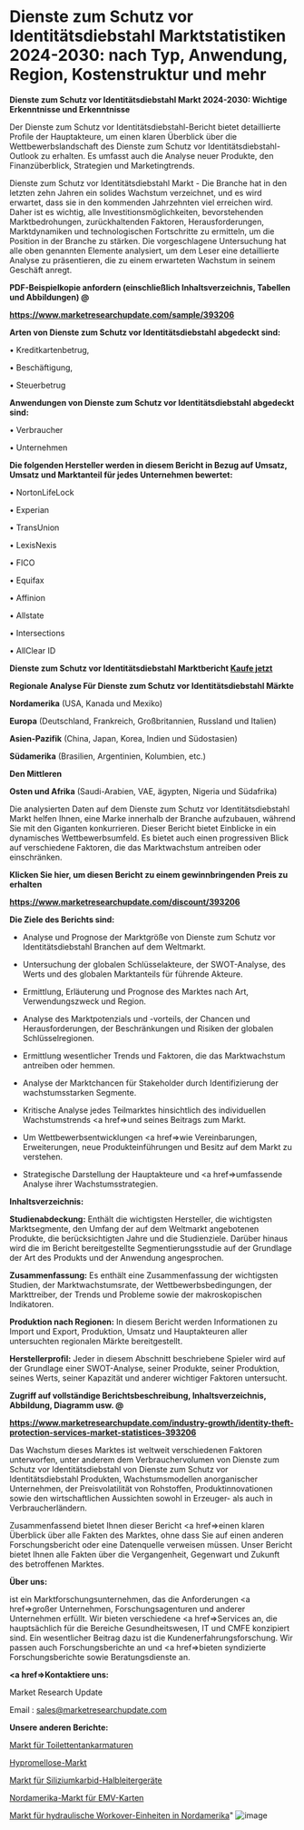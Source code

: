 # Dienste zum Schutz vor Identitätsdiebstahl Marktstatistiken 2024-2030: nach Typ, Anwendung, Region, Kostenstruktur und mehr

<strong>Dienste zum Schutz vor Identitätsdiebstahl Markt 2024-2030: Wichtige Erkenntnisse und Erkenntnisse</strong>

Der Dienste zum Schutz vor Identitätsdiebstahl-Bericht bietet detaillierte Profile der Hauptakteure, um einen klaren Überblick über die Wettbewerbslandschaft des Dienste zum Schutz vor Identitätsdiebstahl-Outlook zu erhalten. Es umfasst auch die Analyse neuer Produkte, den Finanzüberblick, Strategien und Marketingtrends.

Dienste zum Schutz vor Identitätsdiebstahl Markt - Die Branche hat in den letzten zehn Jahren ein solides Wachstum verzeichnet, und es wird erwartet, dass sie in den kommenden Jahrzehnten viel erreichen wird. Daher ist es wichtig, alle Investitionsmöglichkeiten, bevorstehenden Marktbedrohungen, zurückhaltenden Faktoren, Herausforderungen, Marktdynamiken und technologischen Fortschritte zu ermitteln, um die Position in der Branche zu stärken. Die vorgeschlagene Untersuchung hat alle oben genannten Elemente analysiert, um dem Leser eine detaillierte Analyse zu präsentieren, die zu einem erwarteten Wachstum in seinem Geschäft anregt.



<strong><b>PDF-Beispielkopie anfordern (einschließlich Inhaltsverzeichnis, Tabellen und Abbildungen) @ </b></strong>

<strong><a href=https://www.marketresearchupdate.com/sample/393206>

<strong>https://www.marketresearchupdate.com/sample/393206</u></a></strong></strong>



<strong>Arten von Dienste zum Schutz vor Identitätsdiebstahl abgedeckt sind:</strong>

• Kreditkartenbetrug,

• Beschäftigung,

• Steuerbetrug



<strong>Anwendungen von Dienste zum Schutz vor Identitätsdiebstahl abgedeckt sind:</strong>

• Verbraucher

• Unternehmen



<strong>Die folgenden Hersteller werden in diesem Bericht in Bezug auf Umsatz, Umsatz und Marktanteil für jedes Unternehmen bewertet:</strong>

• NortonLifeLock

• Experian

• TransUnion

• LexisNexis

• FICO

• Equifax

• Affinion

• Allstate

• Intersections

• AllClear ID



<strong>Dienste zum Schutz vor Identitätsdiebstahl Marktbericht <a href=https://www.marketresearchupdate.com/buynow/393206>Kaufe jetzt</a></strong>



<strong>Regionale Analyse Für Dienste zum Schutz vor Identitätsdiebstahl Märkte</strong>



<strong>Nordamerika</strong> (USA, Kanada und Mexiko)



<strong>Europa</strong> (Deutschland, Frankreich, Großbritannien, Russland und Italien)



<strong>Asien-Pazifik</strong> (China, Japan, Korea, Indien und Südostasien)



<strong>Südamerika</strong> (Brasilien, Argentinien, Kolumbien, etc.)



<strong>Den Mittleren</strong> 

<strong>Osten und Afrika</strong> (Saudi-Arabien, VAE, ägypten, Nigeria und Südafrika)

Die analysierten Daten auf dem Dienste zum Schutz vor Identitätsdiebstahl Markt helfen Ihnen, eine Marke innerhalb der Branche aufzubauen, während Sie mit den Giganten konkurrieren. Dieser Bericht bietet Einblicke in ein dynamisches Wettbewerbsumfeld. Es bietet auch einen progressiven Blick auf verschiedene Faktoren, die das Marktwachstum antreiben oder einschränken.



<strong>Klicken Sie hier, um diesen Bericht zu einem gewinnbringenden Preis zu erhalten
</strong>

<strong><a href=https://www.marketresearchupdate.com/discount/393206>https://www.marketresearchupdate.com/discount/393206</b></u></strong></a>



<strong>Die Ziele des Berichts sind:</strong>

- Analyse und Prognose der Marktgröße von Dienste zum Schutz vor Identitätsdiebstahl Branchen auf dem Weltmarkt.

- Untersuchung der globalen Schlüsselakteure, der SWOT-Analyse, des Werts und des globalen Marktanteils für führende Akteure.

- Ermittlung, Erläuterung und Prognose des Marktes nach Art, Verwendungszweck und Region.

- Analyse des Marktpotenzials und -vorteils, der Chancen und Herausforderungen, der Beschränkungen und Risiken der globalen Schlüsselregionen.

- Ermittlung wesentlicher Trends und Faktoren, die das Marktwachstum antreiben oder hemmen.

- Analyse der Marktchancen für Stakeholder durch Identifizierung der wachstumsstarken Segmente.

- Kritische Analyse jedes Teilmarktes hinsichtlich des individuellen Wachstumstrends <a href=>und</a> seines Beitrags zum Markt.

- Um Wettbewerbsentwicklungen <a href=>wie</a> Vereinbarungen, Erweiterungen, neue Produkteinführungen und Besitz auf dem Markt zu verstehen.

- Strategische Darstellung der Hauptakteure und <a href=>umfas</a>sende Analyse ihrer Wachstumsstrategien.



<strong>Inhaltsverzeichnis:</strong>



<strong>Studienabdeckung:</strong> Enthält die wichtigsten Hersteller, die wichtigsten Marktsegmente, den Umfang der auf dem Weltmarkt angebotenen Produkte, die berücksichtigten Jahre und die Studienziele. Darüber hinaus wird die im Bericht bereitgestellte Segmentierungsstudie auf der Grundlage der Art des Produkts und der Anwendung angesprochen.



<strong>Zusammenfassung:</strong> Es enthält eine Zusammenfassung der wichtigsten Studien, der Marktwachstumsrate, der Wettbewerbsbedingungen, der Markttreiber, der Trends und Probleme sowie der makroskopischen Indikatoren.



<strong>Produktion nach Regionen:</strong> In diesem Bericht werden Informationen zu Import und Export, Produktion, Umsatz und Hauptakteuren aller untersuchten regionalen Märkte bereitgestellt.



<strong>Herstellerprofil:</strong> Jeder in diesem Abschnitt beschriebene Spieler wird auf der Grundlage einer SWOT-Analyse, seiner Produkte, seiner Produktion, seines Werts, seiner Kapazität und anderer wichtiger Faktoren untersucht.



<strong><b>Zugriff auf vollständige Berichtsbeschreibung, Inhaltsverzeichnis, Abbildung, Diagramm usw. @ </b></strong>

<strong><a href=https://www.marketresearchupdate.com/industry-growth/identity-theft-protection-services-market-statistices-393206>https://www.marketresearchupdate.com/industry-growth/identity-theft-protection-services-market-statistices-393206</a></strong>

Das Wachstum dieses Marktes ist weltweit verschiedenen Faktoren unterworfen, unter anderem dem Verbrauchervolumen von Dienste zum Schutz vor Identitätsdiebstahl von Dienste zum Schutz vor Identitätsdiebstahl Produkten, Wachstumsmodellen anorganischer Unternehmen, der Preisvolatilität von Rohstoffen, Produktinnovationen sowie den wirtschaftlichen Aussichten sowohl in Erzeuger- als auch in Verbraucherländern.

Zusammenfassend bietet Ihnen dieser Bericht <a href=>einen</a> klaren Überblick über alle Fakten des Marktes, ohne dass Sie auf einen anderen Forschungsbericht oder eine Datenquelle verweisen müssen. Unser Bericht bietet Ihnen alle Fakten über die Vergangenheit, Gegenwart und Zukunft des betroffenen Marktes.



<strong>Über uns:</strong>

 ist ein Marktforschungsunternehmen, das die Anforderungen <a href=>großer</a> Unternehmen, Forschungsagenturen und anderer Unternehmen erfüllt. Wir bieten verschiedene <a href=>Services</a> an, die hauptsächlich für die Bereiche Gesundheitswesen, IT und CMFE konzipiert sind. Ein wesentlicher Beitrag dazu ist die Kundenerfahrungsforschung. Wir passen auch Forschungsberichte an und <a href=>bieten</a> syndizierte Forschungsberichte sowie Beratungsdienste an.



<strong><a href=>Kontaktiere uns:</a></strong>

Market Research Update

Email : sales@marketresearchupdate.com



<strong>Unsere anderen Berichte:</strong>

<a href=https://www.linkedin.com/pulse/toilet-tank-fittings-market-2023-challenges-business>Markt für Toilettentankarmaturen</a>

<a href=https://www.linkedin.com/pulse/hypromellose-market-report-2023-top-company-trends>Hypromellose-Markt</a>

<a href=https://www.linkedin.com/pulse/silicon-carbide-sic-semiconductor-devices-market-3f>Markt für Siliziumkarbid-Halbleitergeräte</a>

<a href=https://www.linkedin.com/pulse/north-america-emv-cards-market-size-2023-top>Nordamerika-Markt für EMV-Karten</a>

<a href=https://www.linkedin.com/pulse/north-america-hydraulic-workover-units-market-new-report>Markt für hydraulische Workover-Einheiten in Nordamerika</a>"
![image](https://github.com/Gayatrikarjule/Market-Analysis-360/assets/97346546/325e2911-225f-4f37-bdcc-2892009ff5b1)
